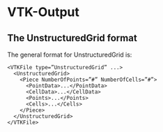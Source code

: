 # VTK-Output
## The UnstructuredGrid format
The general format for UnstructuredGrid is:
```
<VTKFile type=”UnstructuredGrid” ...>
  <UnstructuredGrid>
    <Piece NumberOfPoints=”#” NumberOfCells=”#”>
      <PointData>...</PointData>
      <CellData>...</CellData>
      <Points>...</Points>
      <Cells>...</Cells>
    </Piece>
  </UnstructuredGrid>
</VTKFile>
```
